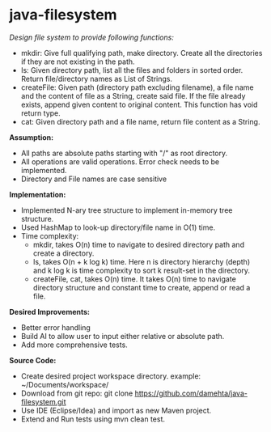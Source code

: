 # java-filesystem

*Design file system to provide following functions:* 
* mkdir: Give full qualifying path, make directory. Create all the directories if they are not existing in the path.
* ls: Given directory path, list all the files and folders in sorted order. Return file/directory names as List of Strings.
* createFile: Given path (directory path excluding filename), a file name and the content of file as a String, create said file. If the file already exists, append given content to original content. This function has void return type. 
* cat: Given directory path and a file name, return file content as a String. 

**Assumption:**
* All paths are absolute paths starting with "/" as root directory.
* All operations are valid operations. Error check needs to be implemented.  
* Directory and File names are case sensitive

**Implementation:**
* Implemented N-ary tree structure to implement in-memory tree structure. 
* Used HashMap to look-up directory/file name in O(1) time.
* Time complexity: 
    * mkdir, takes O(n) time to navigate to desired directory path and create a directory. 
    * ls, takes O(n + k log k) time. Here n is directory hierarchy (depth) and k log k is time complexity to sort k result-set in the directory.
    * createFile, cat, takes O(n) time. It takes O(n) time to navigate directory structure and constant time to create, append or read a file. 
     
**Desired Improvements:**
* Better error handling
* Build AI to allow user to input either relative or absolute path. 
* Add more comprehensive tests. 

**Source Code:**
* Create desired project workspace directory. example: ~/Documents/workspace/ 
* Download from git repo: git clone https://github.com/damehta/java-filesystem.git
* Use IDE (Eclipse/Idea) and import as new Maven project.
* Extend and Run tests using mvn clean test. 

